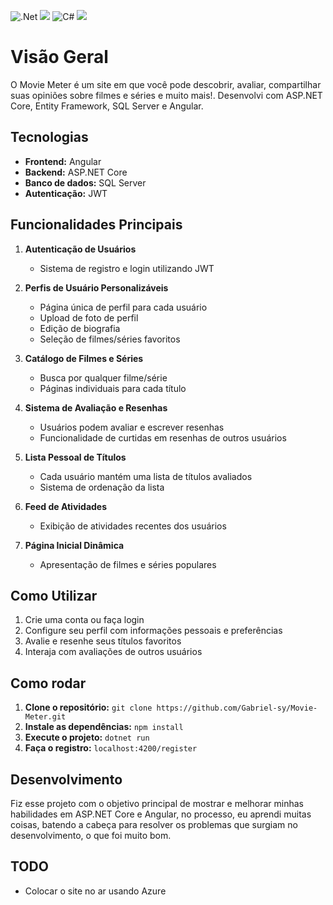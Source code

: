 ![.Net](https://img.shields.io/badge/.NET-5C2D91?style=for-the-badge&logo=.net&logoColor=white) <img src="https://img.shields.io/badge/Angular-DD0031?style=for-the-badge&logo=angular&logoColor=white"/> ![C#](https://img.shields.io/badge/c%23-%23239120.svg?style=for-the-badge&logo=csharp&logoColor=white) <img src="https://img.shields.io/badge/Microsoft%20SQL%20Server-CC2927?style=for-the-badge&logo=microsoft%20sql%20server&logoColor=white"/> 

# Visão Geral

O Movie Meter é um site em que você pode descobrir, avaliar, compartilhar suas opiniões sobre filmes e séries e muito mais!. Desenvolvi com ASP.NET Core, Entity Framework, SQL Server e Angular.

## Tecnologias
* **Frontend:** Angular
* **Backend:** ASP.NET Core
* **Banco de dados:** SQL Server
* **Autenticação:** JWT

## Funcionalidades Principais

1. **Autenticação de Usuários**
   - Sistema de registro e login utilizando JWT

2. **Perfis de Usuário Personalizáveis**
   - Página única de perfil para cada usuário
   - Upload de foto de perfil
   - Edição de biografia
   - Seleção de filmes/séries favoritos

4. **Catálogo de Filmes e Séries**
   - Busca por qualquer filme/série
   - Páginas individuais para cada título

5. **Sistema de Avaliação e Resenhas**
   - Usuários podem avaliar e escrever resenhas
   - Funcionalidade de curtidas em resenhas de outros usuários

6. **Lista Pessoal de Títulos**
   - Cada usuário mantém uma lista de títulos avaliados
   - Sistema de ordenação da lista

7. **Feed de Atividades**
   - Exibição de atividades recentes dos usuários

8. **Página Inicial Dinâmica**
   - Apresentação de filmes e séries populares

## Como Utilizar

1. Crie uma conta ou faça login
2. Configure seu perfil com informações pessoais e preferências
3. Avalie e resenhe seus títulos favoritos
4. Interaja com avaliações de outros usuários

## Como rodar
1. **Clone o repositório:** `git clone https://github.com/Gabriel-sy/Movie-Meter.git`
2. **Instale as dependências:** `npm install`
3. **Execute o projeto:** `dotnet run`
4. **Faça o registro:** `localhost:4200/register`

## Desenvolvimento

Fiz esse projeto com o objetivo principal de mostrar e melhorar minhas habilidades em ASP.NET Core e Angular, no processo, eu aprendi muitas coisas, batendo a cabeça para resolver os problemas que surgiam no desenvolvimento, o que foi muito bom.

## TODO
- Colocar o site no ar usando Azure
